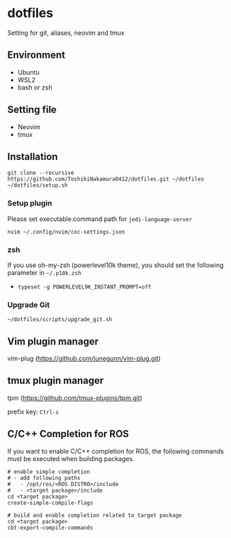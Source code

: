# dotfiles
Setting for git, aliases, neovim and tmux
## Environment
- Ubuntu
- WSL2
- bash or zsh
## Setting file
- Neovim
- tmux
## Installation
```
git clone --recursive https://github.com/ToshikiNakamura0412/dotfiles.git ~/dotfiles
~/dotfiles/setup.sh
```
### Setup plugin
Please set executable.command path for `jedi-language-server`
```
nvim ~/.config/nvim/coc-settings.json
```
### zsh
If you use oh-my-zsh (powerlevel10k theme), you should set the following parameter in `~/.p10k.zsh`
- `typeset -g POWERLEVEL9K_INSTANT_PROMPT=off`
### Upgrade Git
```
~/dotfiles/scripts/upgrade_git.sh
```
## Vim plugin manager
vim-plug (https://github.com/junegunn/vim-plug.git)
## tmux plugin manager
tpm (https://github.com/tmux-plugins/tpm.git)

prefix key: `Ctrl-s`
## C/C++ Completion for ROS
If you want to enable C/C++ completion for ROS, the following commands must be executed when building packages.
```
# enable simple completion
# - add following paths
#   - /opt/ros/<ROS DISTRO>/include
#   - <target package>/include
cd <target package>
create-simple-compile-flags

# build and enable completion related to target package
cd <target package>
cbt-export-compile-commands
```
